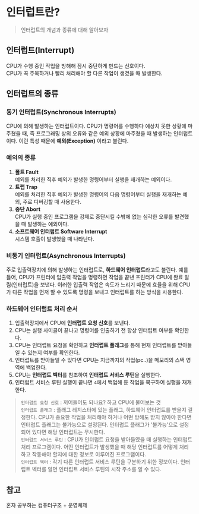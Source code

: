 # 인터럽트란?
> 인터럽트의 개념과 종류에 대해 알아보자

## 인터럽트(Interrupt)
CPU가 수행 중인 작업을 방해해 잠시 중단하게 만드는 신호이다.    
CPU가 꼭 주목하거나 빨리 처리해야 할 다른 작업이 생겼을 때 발생한다.

## 인터럽트의 종류
### 동기 인터럽트(Synchronous Interrupts)
CPU에 의해 발생하는 인터럽트이다. CPU가 명령어를 수행하다 예상치 못한 상황에 마주쳤을 때, 즉 프로그래밍 상의 오류와 같은 예외 상황에 
마주쳤을 때 발생하는 인터럽트이다. 이런 특성 때문에 **예외(Exception)** 이라고 불린다.

### 예외의 종류
1. **폴트 Fault**     
   예외를 처리한 직후 예외가 발생한 명령어부터 실행을 재개하는 예외이다.
2. **트랩 Trap**       
   예외를 처리한 직후 예외가 발생한 명령어의 다음 명령어부터 실행을 재개하는 예외, 주로 디버깅할 때 사용한다.
3. **중단 Abort**    
   CPU가 실행 중인 프로그램을 강제로 중단시킬 수밖에 없는 심각한 오류를 발견했을 때 발생하는 예외이다.
4. **소프트웨어 인터럽트 Software Interrupt**    
   시스템 호출이 발생했을 때 나타난다.

### 비동기 인터럽트(Asynchronous Interrupts)
주로 입출력장치에 의해 발생하는 인터럽트로, **하드웨어 인터럽트**라고도 불린다. 예를 들어, CPU가 프린터에 입출력 작업을 명령하면 작업을 끝낸 프린터가 CPU에 완료
알림(인터럽트)을 보낸다. 이러한 입출력 작업은 속도가 느리기 때문에 효율을 위해 CPU가 다른 작업을 먼저 할 수 있도록 명령을 보내고 인터럽트를 
하는 방식을 사용한다.

### 하드웨어 인터럽트 처리 순서
1. 입출력장치에서 CPU에 **인터럽트 요청 신호**를 보낸다.
2. CPU는 실행 사이클이 끝나고 명령어를 인출하기 전 항상 인터럽트 여부를 확인한다.
3. CPU는 인터럽트 요청을 확인하고 **인터럽트 플래그**를 통해 현재 인터럽트를 받아들일 수 있는지 여부를 확인한다.
4. 인터럽트를 받아들일 수 있다면 CPU는 지금까지의 작업(pc..)을 메모리의 스택 영역에 백업한다.
5. CPU는 **인터럽트 벡터**를 참조하여 **인터럽트 서비스 루틴**을 실행한다.
6. 인터럽트 서비스 루틴 실행이 끝나면 `4`에서 백업해 둔 작업을 복구하여 실행을 재개한다.

> `인터럽트 요청 신호` : 끼어들어도 되나요? 하고 CPU에 물어보는 것    
> `인터럽트 플래그` : 플래그 레지스터에 있는 플래그, 하드웨어 인터럽트를 받을지 결정한다. CPU가 중요한 작업을 처리해야 하거나 어떤 방해도
> 받지 않아야 한다면 인터럽트 플래그는 불가능으로 설정된다. 인터럽트 플래그가 '불가능'으로 설정되어 있다면 해당 인터럽트는 무시한다.    
> `인터럽트 서비스 루틴` : CPU가 인터럽트 요청을 받아들였을 때 실행하는 인터럽트 처리 프로그램이다. 어떤 인터럽트가 발생했을 때
> 해당 인터럽트를 어떻게 처리하고 작동해야 할지에 대한 정보로 이루어진 프로그램이다.    
> `인터럽트 벡터` : 각기 다른 인터럽트 서비스 루틴을 구분하기 위한 정보이다. 인터럽트 벡터를 알면 인터럽트 서비스 루틴의 시작 
> 주소를 알 수 있다.

## 참고
혼자 공부하는 컴퓨터구조 + 운영체제  